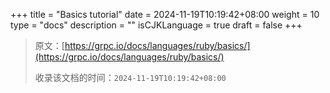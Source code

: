 +++
title = "Basics tutorial"
date = 2024-11-19T10:19:42+08:00
weight = 10
type = "docs"
description = ""
isCJKLanguage = true
draft = false
+++

> 原文：[https://grpc.io/docs/languages/ruby/basics/](https://grpc.io/docs/languages/ruby/basics/)
>
> 收录该文档的时间：`2024-11-19T10:19:42+08:00`
